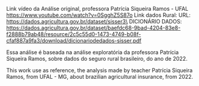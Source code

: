 
Link vídeo da Análise original, professora Patrícia Siqueira Ramos - UFAL
https://www.youtube.com/watch?v=0SgghZ5S87o
Link dados Rural:
URL: https://dados.agricultura.gov.br/dataset/sisser3\
DICIONÁRIO DADOS: https://dados.agricultura.gov.br/dataset/baefdc68-9bad-4204-83e8-f2888b79ab48/resource/2c5c55d0-1473-4749-b08f-cfaf887a9fa3/download/dicionariodedados-sisser.pdf

Essa análise é baseada na análise exploratória da professora Patrícia Siqueira Ramos,
sobre dados do seguro rural brasileiro, do ano de 2022.

This work use as reference, the analysis made by teacher Patrícia Siqueira Ramos, from UFAL - MG,
about brazilian agricultural insurance, from 2022.
